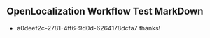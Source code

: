 ## OpenLocalization Workflow Test MarkDown
* a0deef2c-2781-4ff6-9d0d-6264178dcfa7 thanks!

<!--HONumber=Aug16_HO4-->


